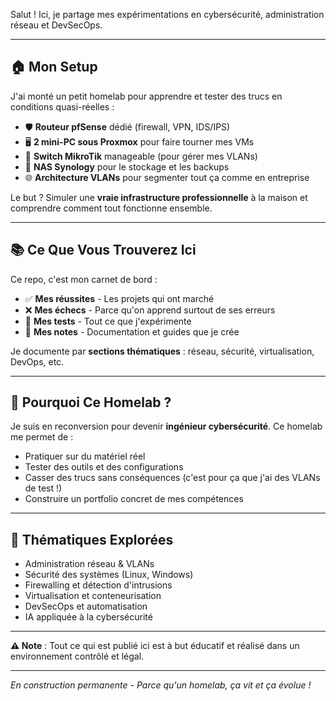 Salut ! Ici, je partage mes expérimentations en cybersécurité, administration réseau et DevSecOps.

---

## 🏠 Mon Setup

J'ai monté un petit homelab pour apprendre et tester des trucs en conditions quasi-réelles :

- 🛡️ **Routeur pfSense** dédié (firewall, VPN, IDS/IPS)
- 🖥️ **2 mini-PC sous Proxmox** pour faire tourner mes VMs
- 🔀 **Switch MikroTik** manageable (pour gérer mes VLANs)
- 💾 **NAS Synology** pour le stockage et les backups
- 🌐 **Architecture VLANs** pour segmenter tout ça comme en entreprise

Le but ? Simuler une **vraie infrastructure professionnelle** à la maison et comprendre comment tout fonctionne ensemble.

---

## 📚 Ce Que Vous Trouverez Ici

Ce repo, c'est mon carnet de bord :

- ✅ **Mes réussites** - Les projets qui ont marché
- ❌ **Mes échecs** - Parce qu'on apprend surtout de ses erreurs
- 🧪 **Mes tests** - Tout ce que j'expérimente
- 📖 **Mes notes** - Documentation et guides que je crée

Je documente par **sections thématiques** : réseau, sécurité, virtualisation, DevOps, etc.

---

## 🎯 Pourquoi Ce Homelab ?

Je suis en reconversion pour devenir **ingénieur cybersécurité**. Ce homelab me permet de :

- Pratiquer sur du matériel réel
- Tester des outils et des configurations
- Casser des trucs sans conséquences (c'est pour ça que j'ai des VLANs de test !)
- Construire un portfolio concret de mes compétences

---

## 🚀 Thématiques Explorées

- Administration réseau & VLANs
- Sécurité des systèmes (Linux, Windows)
- Firewalling et détection d'intrusions
- Virtualisation et conteneurisation
- DevSecOps et automatisation
- IA appliquée à la cybersécurité

---

**⚠️ Note** : Tout ce qui est publié ici est à but éducatif et réalisé dans un environnement contrôlé et légal.

---

*En construction permanente - Parce qu'un homelab, ça vit et ça évolue !*
